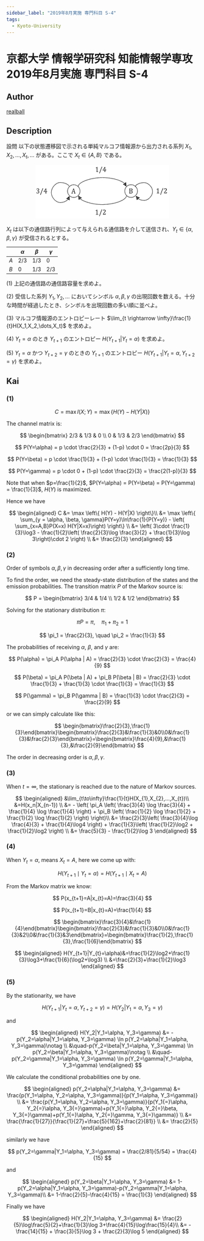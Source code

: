 ```yaml
---
sidebar_label: "2019年8月実施 専門科目 S-4"
tags:
  - Kyoto-University
---
```

# 京都大学 情報学研究科 知能情報学専攻 2019年8月実施 専門科目 S-4

## **Author**
[realball](https://github.com/realballu3u)

## **Description**
設問 以下の状態遷移図で示される単純マルコフ情報源から出力される系列 $X_1,X_2,\dots,X_t,\dots$ がある。ここで $X_t \in \{A,B\}$ である。

<figure style="text-align:center;">
  <img src="https://raw.githubusercontent.com/Myyura/the_kai_project_assets/main/kakomonn/kyoto_university/informatics/ist_201908_senmon_s_4_p1.png" width="350" alt=""/>
</figure>

$X_t$ は以下の通信路行列によって与えられる通信路を介して送信され、$Y_t \in \{\alpha,\beta,\gamma\}$ が受信されるとする。

||$\alpha$|$\beta$|$\gamma$|
|-|-|-|-|
|$A$|$2/3$|$1/3$|$0$|
|$B$|$0$|$1/3$|$2/3$|

(1) 上記の通信路の通信路容量を求めよ。

(2) 受信した系列 $Y_1,Y_2,\dots$ においてシンボル $\alpha,\beta,\gamma$ の出現回数を数える。十分な時間が経過したとき、シンボルを出現回数の多い順に並べよ。

(3) マルコフ情報源のエントロピーレート $\lim_{t \rightarrow \infty}\frac{1}{t}H(X_1,X_2,\dots,X_t)$ を求めよ。

(4) $Y_t = \alpha$ のとき $Y_{t + 1}$ のエントロピー $H(Y_{t + 1}|Y_t = \alpha)$ を求めよ。

(5) $Y_t = \alpha$ かつ $Y_{t + 2} = \gamma$ のときの $Y_{t + 1}$ のエントロピー $H(Y_{t + 1}|Y_t = \alpha,Y_{t + 2} = \gamma)$ を求めよ。

## **Kai**
### (1)

$$
C = \max I(X;Y) = \max \{H(Y) - H(Y|X)\}
$$

The channel matrix is:

$$
\begin{bmatrix}
2/3 & 1/3 & 0 \\
0 & 1/3 & 2/3
\end{bmatrix}
$$

$$
P(Y=\alpha) = p \cdot \frac{2}{3} + (1-p) \cdot 0 = \frac{2p}{3}
$$

$$
P(Y=\beta) = p \cdot \frac{1}{3} + (1-p) \cdot \frac{1}{3} = \frac{1}{3}
$$

$$
P(Y=\gamma) = p \cdot 0 + (1-p) \cdot \frac{2}{3} = \frac{2(1-p)}{3}
$$

Note that when $p=\frac{1}{2}$, $P(Y=\alpha) = P(Y=\beta) = P(Y=\gamma) = \frac{1}{3}$, $H(Y)$ is maximized.

Hence we have

$$
\begin{aligned}
C &= \max \left\{ H(Y) - H(Y|X) \right\}\\
&= \max \left\{ \sum_{y = \alpha, \beta, \gamma}P(Y=y)\ln\frac{1}{P(Y=y)} - \left( \sum_{x=A,B}P(X=x) H(Y|X=x)\right) \right\} \\
&= \left( 3\cdot \frac{1}{3}\log3 - \frac{1}{2}\left( \frac{2}{3}\log \frac{3}{2} + \frac{1}{3}\log 3\right)\cdot 2 \right) \\
&= \frac{2}{3}
\end{aligned}
$$

### (2)
Order of symbols $\alpha, \beta, \gamma$ in decreasing order after a sufficiently long time.

To find the order, we need the steady-state distribution of the states and the emission probabilities. The transition matrix $P$ of the Markov source is:

$$
P = \begin{bmatrix}
3/4 & 1/4 \\
1/2 & 1/2
\end{bmatrix}
$$

Solving for the stationary distribution $\pi$:

$$
\pi P = \pi, \quad \pi_1 + \pi_2 = 1
$$

$$
\pi_1 = \frac{2}{3}, \quad \pi_2 = \frac{1}{3}
$$

The probabilities of receiving $\alpha$, $\beta$, and $\gamma$ are:

$$
P(\alpha) = \pi_A P(\alpha | A) = \frac{2}{3} \cdot \frac{2}{3} = \frac{4}{9}
$$

$$
P(\beta) = \pi_A P(\beta | A) + \pi_B P(\beta | B) = \frac{2}{3} \cdot \frac{1}{3} + \frac{1}{3} \cdot \frac{1}{3} = \frac{1}{3}
$$

$$
P(\gamma) = \pi_B P(\gamma | B) = \frac{1}{3} \cdot \frac{2}{3} = \frac{2}{9}
$$

or we can simply calculate like this:

$$
\begin{bmatrix}\frac{2}{3},\frac{1}{3}\end{bmatrix}\begin{bmatrix}\frac{2}{3}&\frac{1}{3}&0\\0&\frac{1}{3}&\frac{2}{3}\end{bmatrix}=\begin{bmatrix}\frac{4}{9},&\frac{1}{3},&\frac{2}{9}\end{bmatrix}
$$

The order in decreasing order is $\alpha, \beta, \gamma$.

### (3)
When $t=\infty$, the stationary is reached due to the nature of Markov sources.

$$
\begin{aligned}
&\lim_{t\to\infty}\frac{1}{t}H(X_{1},X_{2},...,X_{t})\\
&=H(x_n|X_{n-1}) \\
&= - \left( \pi_A \left( \frac{3}{4} \log \frac{3}{4} + \frac{1}{4} \log \frac{1}{4} \right) + \pi_B \left( \frac{1}{2} \log \frac{1}{2} + \frac{1}{2} \log \frac{1}{2} \right) \right)\\
&= \frac{2}{3}\left( \frac{3}{4}\log \frac{4}{3} + \frac{1}{4}\log4 \right) + \frac{1}{3}\left( \frac{1}{2}\log2 + \frac{1}{2}\log2 \right) \\
&= \frac{5}{3} - \frac{1}{2}\log 3
\end{aligned}
$$

### (4)
When $Y_t=\alpha$, means $X_t=A$, here we come up with:

$$
H(Y_{t+1} \mid Y_t = \alpha) = H(Y_{t+1} \mid X_t = A)
$$

From the Markov matrix we know:

$$
P(x_{t+1}=A|x_{t}=A)=\frac{3}{4} 
$$

$$
P(x_{t+1}=B|x_{t}=A)=\frac{1}{4}
$$

$$
\begin{bmatrix}\frac{3}{4}&\frac{1}{4}\end{bmatrix}\begin{bmatrix}\frac{2}{3}&\frac{1}{3}&0\\0&\frac{1}{3}&2\\0&\frac{1}{3}&3\end{bmatrix}=\begin{bmatrix}\frac{1}{2},\frac{1}{3},\frac{1}{6}\end{bmatrix}
$$

$$
\begin{aligned}
H(Y_{t+1}|Y_{t}=\alpha)&=\frac{1}{2}\log2+\frac{1}{3}\log3+\frac{1}{6}(\log2+\log3) \\
&=\frac{2}{3}+\frac{1}{2}\log3
\end{aligned}
$$

### (5)
By the stationarity, we have

$$
H(Y_{t+1}|Y_{t}{=}\alpha, Y_{t+2}=\gamma){=}H(Y_{2}|Y_{1}=\alpha, Y_{3}=\gamma)
$$

and

$$
\begin{aligned}
H(Y_2|Y_1=\alpha, Y_3=\gamma) &= -p(Y_2=\alpha|Y_1=\alpha, Y_3=\gamma) \ln p(Y_2=\alpha|Y_1=\alpha, Y_3=\gamma)\notag \\
&\quad-p(Y_2=\beta|Y_1=\alpha, Y_3=\gamma) \ln p(Y_2=\beta|Y_1=\alpha, Y_3=\gamma)\notag \\
&\quad-p(Y_2=\gamma|Y_1=\alpha, Y_3=\gamma) \ln p(Y_2=\gamma|Y_1=\alpha, Y_3=\gamma)
\end{aligned}
$$

We calculate the conditional probabilities one by one.

$$
\begin{aligned}
p(Y_2=\alpha|Y_1=\alpha, Y_3=\gamma)
&= \frac{p(Y_1=\alpha, Y_2=\alpha, Y_3=\gamma)}{p(Y_1=\alpha, Y_3=\gamma)} \\
&= \frac{p(Y_1=\alpha, Y_2=\alpha, Y_3=\gamma)}{p(Y_1{=}\alpha, Y_2{=}\alpha, Y_3{=}\gamma)+p(Y_1{=}\alpha, Y_2{=}\beta, Y_3{=}\gamma)+p(Y_1{=}\alpha, Y_2{=}\gamma, Y_3{=}\gamma)} \\
&= \frac{\frac{1}{27}}{\frac{1}{27}+\frac{5}{162}+\frac{2}{81}} \\
&= \frac{2}{5}
\end{aligned}
$$

similarly we have

$$
p(Y_2=\gamma|Y_1=\alpha, Y_3=\gamma) = \frac{2/81}{5/54} = \frac{4}{15}
$$

and

$$
\begin{aligned}
p(Y_2=\beta|Y_1=\alpha, Y_3=\gamma) &= 1-p(Y_2=\alpha|Y_1=\alpha, Y_3=\gamma)-p(Y_2=\gamma|Y_1=\alpha, Y_3=\gamma)\\
&= 1-\frac{2}{5}-\frac{4}{15} = \frac{1}{3}
\end{aligned}
$$

Finally we have

$$
\begin{aligned}
H(Y_2|Y_1=\alpha, Y_3=\gamma)
&= \frac{2}{5}\log\frac{5}{2}+\frac{1}{3}\log 3+\frac{4}{15}\log\frac{15}{4}\\
&= -\frac{14}{15} + \frac{3}{5}\log 3 + \frac{2}{3}\log 5
\end{aligned}
$$